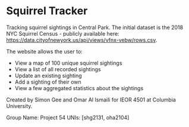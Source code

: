# Squirrel Tracker
Tracking squirrel sightings in Central Park. 
The initial dataset is the 2018 NYC Squirrel Census - publicly available here: https://data.cityofnewyork.us/api/views/vfnx-vebw/rows.csv.

The website allows the user to:
 
- View a map of 100 unique squirrel sightings
- View a list of all recorded sightings 
- Update an existing sighting 
- Add a sighting of their own 
- View a few aggregated statistics about the sightings

Created by Simon Gee and Omar Al Ismaili for IEOR 4501 at Columbia University.

Group Name: Project 54
UNIs: [shg2131, oha2104]  
